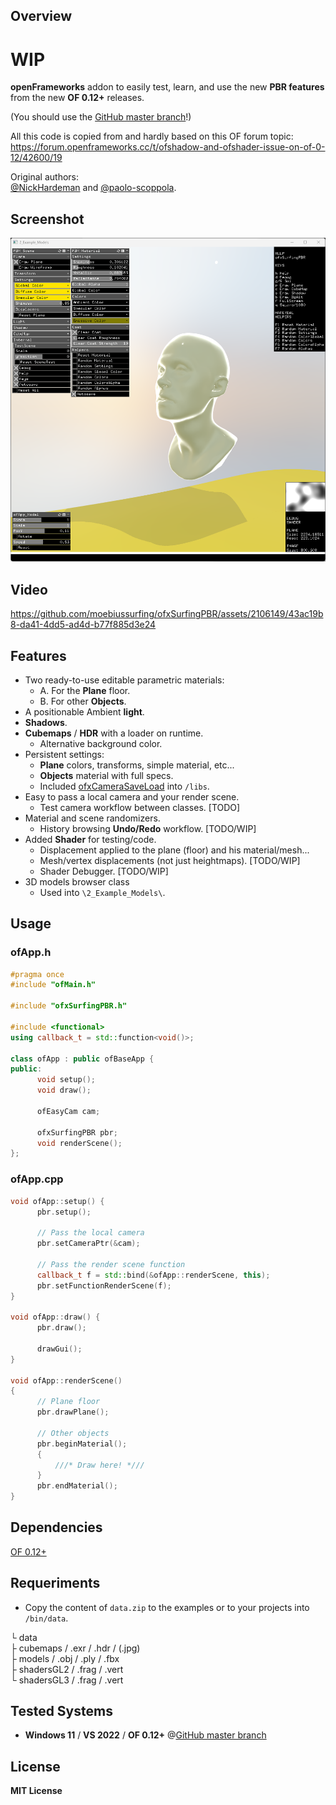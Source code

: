 ## Overview

# WIP 

**openFrameworks** addon to easily test, learn, and use the new **PBR features** from the new **OF 0.12+** releases.  

(You should use the [GitHub master branch](https://github.com/openframeworks/openFrameworks)!)  

All this code is copied from and hardly based on this OF forum topic:  
https://forum.openframeworks.cc/t/ofshadow-and-ofshader-issue-on-of-0-12/42600/19  

Original authors:  
[@NickHardeman](https://github.com/NickHardeman) and [@paolo-scoppola](https://github.com/paolo-scoppola).  

## Screenshot

![](2_Example_Models/Capture.PNG)

## Video

https://github.com/moebiussurfing/ofxSurfingPBR/assets/2106149/43ac19b8-da41-4dd5-ad4d-b77f885d3e24

## Features

- Two ready-to-use editable parametric materials:
  - A. For the **Plane** floor.
  - B. For other **Objects**.
- A positionable Ambient **light**.
- **Shadows**.
- **Cubemaps** / **HDR** with a loader on runtime.
  - Alternative background color.
- Persistent settings:
  - **Plane** colors, transforms, simple material, etc...
  - **Objects** material with full specs. 
  - Included [ofxCameraSaveLoad](https://github.com/roymacdonald/ofxCameraSaveLoad) into `/libs`.
- Easy to pass a local camera and your render scene.
  - Test camera workflow between classes. [TODO] 
- Material and scene randomizers.
  - History browsing **Undo/Redo** workflow. [TODO/WIP] 
- Added **Shader** for testing/code.
  - Displacement applied to the plane (floor) and his material/mesh...
  - Mesh/vertex displacements (not just heightmaps). [TODO/WIP]
  - Shader Debugger. [TODO/WIP]
- 3D models browser class
  - Used into `\2_Example_Models\`.

## Usage

### ofApp.h
```.cpp
#pragma once
#include "ofMain.h"

#include "ofxSurfingPBR.h"

#include <functional>
using callback_t = std::function<void()>;

class ofApp : public ofBaseApp {
public:
      void setup();
      void draw();

      ofEasyCam cam;

      ofxSurfingPBR pbr;
      void renderScene();
};
```
### ofApp.cpp
```.cpp
void ofApp::setup() {
      pbr.setup();

      // Pass the local camera
      pbr.setCameraPtr(&cam);

      // Pass the render scene function
      callback_t f = std::bind(&ofApp::renderScene, this);
      pbr.setFunctionRenderScene(f);
}

void ofApp::draw() {
      pbr.draw();

      drawGui();
}

void ofApp::renderScene()
{
      // Plane floor
      pbr.drawPlane();

      // Other objects
      pbr.beginMaterial();
      {
          ///* Draw here! *///
      }
      pbr.endMaterial();
}
```

## Dependencies

[OF 0.12+](https://github.com/openframeworks/openFrameworks)

## Requeriments 

* Copy the content of `data.zip` to the examples or to your projects into `/bin/data`.  
  
└ data  
    ├ cubemaps / .exr / .hdr / (.jpg)  
    ├ models / .obj / .ply / .fbx  
    ├ shadersGL2 / .frag / .vert  
    └ shadersGL3 / .frag / .vert  

## Tested Systems
* **Windows 11** / **VS 2022** / **OF 0.12+** @[GitHub master branch](https://github.com/openframeworks/openFrameworks)

## License
**MIT License**
